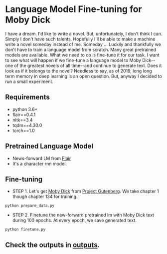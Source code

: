 # Language Model Fine-tuning for Moby Dick

I have a dream. I'd like to write a novel. But, unfortunately, I don't think I can. Simply I don't have such talents.
Hopefully I'll be able to make a machine write a novel someday instead of me. Someday ...
Luckily and thankfully we don't have to train a language model from scratch. Many great pretrained models are available.
What we need to do is fine-tune it for our task.
I want to see what will happen if we fine-tune a language model to Moby Dick--one of the greatest novels of all time--and continue to generate text.
Does it look as if it belongs to the novel? Needless to say, as of 2019, long long term memory in deep learning is an open question.
But, anyway I decided to run a small experiment.


## Requirements
* python 3.6+
* flair==0.4.1
* nltk==3.4
* tqdm==4.30.0
* torch==1.0

## Pretrained Language Model
* News-forward LM from [Flair](https://github.com/zalandoresearch/flair)
* It's a character rnn model.

## Fine-tuning
* STEP 1. Let's get [Moby Dick](https://www.gutenberg.org/files/2701/2701-0.txt) from [Project Gutenberg](https://www.gutenberg.org/). We take chapter 1 though chapter 134 for training.
```
python prepare_data.py
```

* STEP 2. Finetune the new-forward pretrained lm with Moby Dick text during 100 epochs. At every epoch, we save generated text.
```
python finetune.py
```

## Check the outputs in [outputs](outputs).
